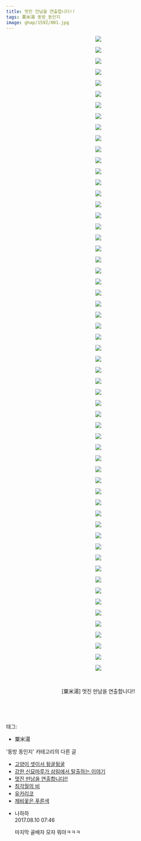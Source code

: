 ```yaml
---
title: 멋진 만남을 연출합니다!!
tags: 粟米湯 동방_동인지
image: ghap/1592/001.jpg
---
```

<div class="article">
<p style="text-align: center; clear: none; float: none;"><img src="{{ site.nasurl }}/ghap/1592/001.jpg"/></p>
<p style="text-align: center; clear: none; float: none;"><img src="{{ site.nasurl }}/ghap/1592/002.jpg"/></p>
<p style="text-align: center; clear: none; float: none;"><img src="{{ site.nasurl }}/ghap/1592/003.jpg"/></p>
<p style="text-align: center; clear: none; float: none;"><img src="{{ site.nasurl }}/ghap/1592/004.jpg"/></p>
<p style="text-align: center; clear: none; float: none;"><img src="{{ site.nasurl }}/ghap/1592/005.jpg"/></p>
<p style="text-align: center; clear: none; float: none;"><img src="{{ site.nasurl }}/ghap/1592/006.jpg"/></p>
<p style="text-align: center; clear: none; float: none;"><img src="{{ site.nasurl }}/ghap/1592/007.jpg"/></p>
<p style="text-align: center; clear: none; float: none;"><img src="{{ site.nasurl }}/ghap/1592/008.jpg"/></p>
<p style="text-align: center; clear: none; float: none;"><img src="{{ site.nasurl }}/ghap/1592/009.jpg"/></p>
<p style="text-align: center; clear: none; float: none;"><img src="{{ site.nasurl }}/ghap/1592/010.jpg"/></p>
<p style="text-align: center; clear: none; float: none;"><img src="{{ site.nasurl }}/ghap/1592/011.jpg"/></p>
<p style="text-align: center; clear: none; float: none;"><img src="{{ site.nasurl }}/ghap/1592/012.jpg"/></p>
<p style="text-align: center; clear: none; float: none;"><img src="{{ site.nasurl }}/ghap/1592/013.jpg"/></p>
<p style="text-align: center; clear: none; float: none;"><img src="{{ site.nasurl }}/ghap/1592/014.jpg"/></p>
<p style="text-align: center; clear: none; float: none;"><img src="{{ site.nasurl }}/ghap/1592/015.jpg"/></p>
<p style="text-align: center; clear: none; float: none;"><img src="{{ site.nasurl }}/ghap/1592/016.jpg"/></p>
<p style="text-align: center; clear: none; float: none;"><img src="{{ site.nasurl }}/ghap/1592/017.jpg"/></p>
<p style="text-align: center; clear: none; float: none;"><img src="{{ site.nasurl }}/ghap/1592/018.jpg"/></p>
<p style="text-align: center; clear: none; float: none;"><img src="{{ site.nasurl }}/ghap/1592/019.jpg"/></p>
<p style="text-align: center; clear: none; float: none;"><img src="{{ site.nasurl }}/ghap/1592/020.jpg"/></p>
<p style="text-align: center; clear: none; float: none;"><img src="{{ site.nasurl }}/ghap/1592/021.jpg"/></p>
<p style="text-align: center; clear: none; float: none;"><img src="{{ site.nasurl }}/ghap/1592/022.jpg"/></p>
<p style="text-align: center; clear: none; float: none;"><img src="{{ site.nasurl }}/ghap/1592/023.jpg"/></p>
<p style="text-align: center; clear: none; float: none;"><img src="{{ site.nasurl }}/ghap/1592/024.jpg"/></p>
<p style="text-align: center; clear: none; float: none;"><img src="{{ site.nasurl }}/ghap/1592/025.jpg"/></p>
<p style="text-align: center; clear: none; float: none;"><img src="{{ site.nasurl }}/ghap/1592/026.jpg"/></p>
<p style="text-align: center; clear: none; float: none;"><img src="{{ site.nasurl }}/ghap/1592/027.jpg"/></p>
<p style="text-align: center; clear: none; float: none;"><img src="{{ site.nasurl }}/ghap/1592/028.jpg"/></p>
<p style="text-align: center; clear: none; float: none;"><img src="{{ site.nasurl }}/ghap/1592/029.jpg"/></p>
<p style="text-align: center; clear: none; float: none;"><img src="{{ site.nasurl }}/ghap/1592/030.jpg"/></p>
<p style="text-align: center; clear: none; float: none;"><img src="{{ site.nasurl }}/ghap/1592/031.jpg"/></p>
<p style="text-align: center; clear: none; float: none;"><img src="{{ site.nasurl }}/ghap/1592/032.jpg"/></p>
<p style="text-align: center; clear: none; float: none;"><img src="{{ site.nasurl }}/ghap/1592/033.jpg"/></p>
<p style="text-align: center; clear: none; float: none;"><img src="{{ site.nasurl }}/ghap/1592/034.jpg"/></p>
<p style="text-align: center; clear: none; float: none;"><img src="{{ site.nasurl }}/ghap/1592/035.jpg"/></p>
<p style="text-align: center; clear: none; float: none;"><img src="{{ site.nasurl }}/ghap/1592/036.jpg"/></p>
<p style="text-align: center; clear: none; float: none;"><img src="{{ site.nasurl }}/ghap/1592/037.jpg"/></p>
<p style="text-align: center; clear: none; float: none;"><img src="{{ site.nasurl }}/ghap/1592/038.jpg"/></p>
<p style="text-align: center; clear: none; float: none;"><img src="{{ site.nasurl }}/ghap/1592/039.jpg"/></p>
<p style="text-align: center; clear: none; float: none;"><img src="{{ site.nasurl }}/ghap/1592/040.jpg"/></p>
<p style="text-align: center; clear: none; float: none;"><img src="{{ site.nasurl }}/ghap/1592/041.jpg"/></p>
<p style="text-align: center; clear: none; float: none;"><img src="{{ site.nasurl }}/ghap/1592/042.jpg"/></p>
<p style="text-align: center; clear: none; float: none;"><img src="{{ site.nasurl }}/ghap/1592/043.jpg"/></p>
<p style="text-align: center; clear: none; float: none;"><img src="{{ site.nasurl }}/ghap/1592/044.jpg"/></p>
<p style="text-align: center; clear: none; float: none;"><img src="{{ site.nasurl }}/ghap/1592/045.jpg"/></p>
<p style="text-align: center; clear: none; float: none;"><img src="{{ site.nasurl }}/ghap/1592/046.jpg"/></p>
<p style="text-align: center; clear: none; float: none;"><img src="{{ site.nasurl }}/ghap/1592/047.jpg"/></p>
<p style="text-align: center; clear: none; float: none;"><img src="{{ site.nasurl }}/ghap/1592/048.jpg"/></p>
<p style="text-align: center; clear: none; float: none;"><img src="{{ site.nasurl }}/ghap/1592/049.jpg"/></p>
<p style="text-align: center; clear: none; float: none;"><img src="{{ site.nasurl }}/ghap/1592/050.jpg"/></p>
<p style="text-align: center; clear: none; float: none;"><img src="{{ site.nasurl }}/ghap/1592/051.jpg"/></p>
<p style="text-align: center; clear: none; float: none;"><img src="{{ site.nasurl }}/ghap/1592/052.jpg"/></p>
<p style="text-align: center; clear: none; float: none;"><img src="{{ site.nasurl }}/ghap/1592/053.jpg"/></p>
<p style="text-align: center; clear: none; float: none;"><img src="{{ site.nasurl }}/ghap/1592/054.jpg"/></p>
<p style="text-align: center; clear: none; float: none;"><img src="{{ site.nasurl }}/ghap/1592/055.jpg"/></p>
<p style="text-align: center; clear: none; float: none;"><img src="{{ site.nasurl }}/ghap/1592/056.jpg"/></p>
<p style="text-align: center; clear: none; float: none;"><img src="{{ site.nasurl }}/ghap/1592/057.jpg"/></p>
<p style="text-align: center; clear: none; float: none;"><img src="{{ site.nasurl }}/ghap/1592/058.jpg"/></p>
<p style="text-align: center; clear: none; float: none;"><br/></p>
<p style="text-align: center; clear: none; float: none;">[粟米湯] 멋진 만남을 연출합니다!!</p>
<p style="text-align: center; clear: none; float: none;"><br/></p>
<p><br/></p>
</div><div class="tagTrail">
<p>태그: </p>
<ul>
<li>粟米湯</li>
</ul>
</div><div class="another">
<p>'동방 동인지' 카테고리의 다른 글</p>
<ul>
<li><a href="/2016-08-15-ghap_1594">고양이 셋이서 뒹굴뒹굴</a></li>
<li><a href="/2016-08-15-ghap_1593">강한 신묘마루가 삼림에서 탈출하는 이야기</a></li>
<li><a href="/2016-08-15-ghap_1592">멋진 만남을 연출합니다!!</a></li>
<li><a href="/2016-08-15-ghap_1591">침각월의 비</a></li>
<li><a href="/2016-08-15-ghap_1590">유카리코</a></li>
<li><a href="/2016-08-15-ghap_1588">제비꽃은 푸른색</a></li>
</ul>
</div><div class="cb_module cb_fluid">
<div class="cb_wrt cb_profile">
<div class="comment">
<ul>
<li class="cb_thumb_off" id="comment15055799">
<div class="cb_comment_area">
<div class="cb_info_area">
<div class="cb_section">
<span class="cb_nick_name">나하하</span>
</div>
<div class="cb_section">
<span class="cb_date">2017.08.10 07:46 </span>
</div>
</div>
<div class="cb_dsc_comment">
<p class="cb_dsc">
											마지막 골배자 모자 뭐야ㅋㅋㅋ
										</p>
</div>
</div></li>
</ul>
</div>
</div><!-- commentList close -->
</div>